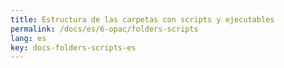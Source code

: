 ```yaml
---
title: Estructura de las carpetas con scripts y ejecutables
permalink: /docs/es/6-opac/folders-scripts
lang: es
key: docs-folders-scripts-es
---
```

